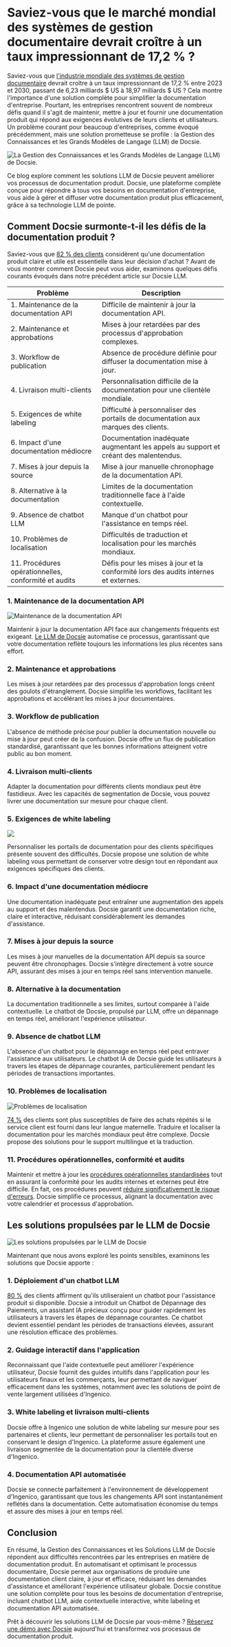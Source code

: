 # Saviez-vous que le marché mondial des systèmes de gestion documentaire devrait croître à un taux impressionnant de 17,2 % ?

Saviez-vous que [l'industrie mondiale des systèmes de gestion documentaire](https://www.fortunebusinessinsights.com/document-management-system-market-106615) devrait croître à un taux impressionnant de 17,2 % entre 2023 et 2030, passant de 6,23 milliards $ US à 18,97 milliards $ US ? Cela montre l'importance d'une solution complète pour simplifier la documentation d'entreprise. Pourtant, les entreprises rencontrent souvent de nombreux défis quand il s'agit de maintenir, mettre à jour et fournir une documentation produit qui répond aux exigences évolutives de leurs clients et utilisateurs. Un problème courant pour beaucoup d'entreprises, comme évoqué précédemment, mais une solution prometteuse se profile : la Gestion des Connaissances et les Grands Modèles de Langage (LLM) de Docsie.

![La Gestion des Connaissances et les Grands Modèles de Langage (LLM) de Docsie.](https://cdn.docsie.io/workspace_PfNzfGj3YfKKtTO4T/doc_QiqgSuNoJpspcExF3/file_EMBUHXfsEYPK4mma4/image4.png)

Ce blog explore comment les solutions LLM de Docsie peuvent améliorer vos processus de documentation produit. Docsie, une plateforme complète conçue pour répondre à tous vos besoins en documentation d'entreprise, vous aide à gérer et diffuser votre documentation produit plus efficacement, grâce à sa technologie LLM de pointe.

## Comment Docsie surmonte-t-il les défis de la documentation produit ?

Saviez-vous que [82 % des clients](https://www.oracle.com/corporate/pressrelease/jeanne-bliss-customer-experience-073019.html) considèrent qu'une documentation produit claire et utile est essentielle dans leur décision d'achat ? Avant de vous montrer comment Docsie peut vous aider, examinons quelques défis courants évoqués dans notre précédent article sur Docsie LLM.

|Problème|Description|
|-|-|
|1. Maintenance de la documentation API|Difficile de maintenir à jour la documentation API.|
|2. Maintenance et approbations|Mises à jour retardées par des processus d'approbation complexes.|
|3. Workflow de publication|Absence de procédure définie pour diffuser la documentation mise à jour.|
|4. Livraison multi-clients|Personnalisation difficile de la documentation pour une clientèle mondiale.|
|5. Exigences de white labeling|Difficulté à personnaliser des portails de documentation aux marques des clients.|
|6. Impact d'une documentation médiocre|Documentation inadéquate augmentant les appels au support et créant des malentendus.|
|7. Mises à jour depuis la source|Mise à jour manuelle chronophage de la documentation API.|
|8. Alternative à la documentation|Limites de la documentation traditionnelle face à l'aide contextuelle.|
|9. Absence de chatbot LLM|Manque d'un chatbot pour l'assistance en temps réel.|
|10. Problèmes de localisation|Difficultés de traduction et localisation pour les marchés mondiaux.|
|11. Procédures opérationnelles, conformité et audits|Défis pour les mises à jour et la conformité lors des audits internes et externes.|

### 1. Maintenance de la documentation API

![Maintenance de la documentation API](https://cdn.docsie.io/workspace_PfNzfGj3YfKKtTO4T/doc_QiqgSuNoJpspcExF3/file_jBoYKvUJc4jNm8vOI/image1.png)

Maintenir à jour la documentation API face aux changements fréquents est exigeant. [Le LLM de Docsie](https://www.docsie.io/blog/articles/docsie-s-llm-revolutionizing-ai-knowledge-management-for-retail-customer-service/) automatise ce processus, garantissant que votre documentation reflète toujours les informations les plus récentes sans effort.

### 2. Maintenance et approbations

Les mises à jour retardées par des processus d'approbation longs créent des goulots d'étranglement. Docsie simplifie les workflows, facilitant les approbations et accélérant les mises à jour documentaires.

### 3. Workflow de publication

L'absence de méthode précise pour publier la documentation nouvelle ou mise à jour peut créer de la confusion. Docsie offre un flux de publication standardisé, garantissant que les bonnes informations atteignent votre public au bon moment.

### 4. Livraison multi-clients

Adapter la documentation pour différents clients mondiaux peut être fastidieux. Avec les capacités de segmentation de Docsie, vous pouvez livrer une documentation sur mesure pour chaque client.

### 5. Exigences de white labeling

![](https://cdn.docsie.io/workspace_PfNzfGj3YfKKtTO4T/doc_QiqgSuNoJpspcExF3/file_ywlLt3h9ND5GwNAMB/image3.png)

Personnaliser les portails de documentation pour des clients spécifiques présente souvent des difficultés. Docsie propose une solution de white labeling vous permettant de conserver votre design tout en répondant aux exigences spécifiques des clients.

### 6. Impact d'une documentation médiocre

Une documentation inadéquate peut entraîner une augmentation des appels au support et des malentendus. Docsie garantit une documentation riche, claire et interactive, réduisant considérablement les demandes d'assistance.

### 7. Mises à jour depuis la source

Les mises à jour manuelles de la documentation API depuis sa source peuvent être chronophages. Docsie s'intègre directement à votre source API, assurant des mises à jour en temps réel sans intervention manuelle.

### 8. Alternative à la documentation

La documentation traditionnelle a ses limites, surtout comparée à l'aide contextuelle. Le chatbot de Docsie, propulsé par LLM, offre un dépannage en temps réel, améliorant l'expérience utilisateur.

### 9. Absence de chatbot LLM

L'absence d'un chatbot pour le dépannage en temps réel peut entraver l'assistance aux utilisateurs. Le chatbot IA de Docsie guide les utilisateurs à travers les étapes de dépannage courantes, particulièrement pendant les périodes de transactions importantes.

### 10. Problèmes de localisation

![Problèmes de localisation](https://cdn.docsie.io/workspace_PfNzfGj3YfKKtTO4T/doc_QiqgSuNoJpspcExF3/file_92AkM3UbKGNjEtjuT/image5.png)

[74 %](https://www.digitalhumans.com/blog/three-reasons-to-offer-multilingual-customer) des clients sont plus susceptibles de faire des achats répétés si le service client est fourni dans leur langue maternelle. Traduire et localiser la documentation pour les marchés mondiaux peut être complexe. Docsie propose des solutions pour le support multilingue et la traduction.

### 11. Procédures opérationnelles, conformité et audits

Maintenir et mettre à jour les [procédures opérationnelles standardisées](https://www.docsie.io/blog/articles/creating-effective-sop-guidelines-examples-templates/) tout en assurant la conformité pour les audits internes et externes peut être difficile. En fait, ces procédures peuvent [réduire significativement le risque d'erreurs](https://helpjuice.com/blog/standard-operating-procedure). Docsie simplifie ce processus, alignant la documentation avec votre calendrier et processus d'approbation.

## Les solutions propulsées par le LLM de Docsie

![Les solutions propulsées par le LLM de Docsie](https://cdn.docsie.io/workspace_PfNzfGj3YfKKtTO4T/doc_QiqgSuNoJpspcExF3/file_z0IlL2EmucOQpsMD2/image2.png)

Maintenant que nous avons exploré les points sensibles, examinons les solutions que Docsie apporte :

### 1. Déploiement d'un chatbot LLM

[80 %](https://uberall.com/en-us/company/press-releases/study-80-of-consumers-report-chatbot-experiences-as-positive-yet-nearly-60-still-lack-strong-enthusiasm-for-the-technology-according-to-new-uberall-study) des clients affirment qu'ils utiliseraient un chatbot pour l'assistance produit si disponible. Docsie a introduit un Chatbot de Dépannage des Paiements, un assistant IA précieux conçu pour guider rapidement les utilisateurs à travers les étapes de dépannage courantes. Ce chatbot devient essentiel pendant les périodes de transactions élevées, assurant une résolution efficace des problèmes.

### 2. Guidage interactif dans l'application

Reconnaissant que l'aide contextuelle peut améliorer l'expérience utilisateur, Docsie fournit des guides intuitifs dans l'application pour les utilisateurs finaux et les commerçants, leur permettant de naviguer efficacement dans les systèmes, notamment avec les solutions de point de vente largement utilisées d'Ingenico.

### 3. White labeling et livraison multi-clients

Docsie offre à Ingenico une solution de white labeling sur mesure pour ses partenaires et clients, leur permettant de personnaliser les portails tout en conservant le design d'Ingenico. La plateforme assure également une livraison segmentée de la documentation pour la clientèle diverse d'Ingenico.

### 4. Documentation API automatisée

Docsie se connecte parfaitement à l'environnement de développement d'Ingenico, garantissant que tous les changements API sont instantanément reflétés dans la documentation. Cette automatisation économise du temps et assure des mises à jour en temps réel.

## Conclusion

En résumé, la Gestion des Connaissances et les Solutions LLM de Docsie répondent aux difficultés rencontrées par les entreprises en matière de documentation produit. En automatisant et optimisant le processus documentaire, Docsie permet aux organisations de produire une documentation client claire, à jour et efficace, réduisant les demandes d'assistance et améliorant l'expérience utilisateur globale. Docsie constitue une solution complète pour tous les besoins de documentation d'entreprise, incluant chatbot LLM, aide contextuelle interactive, white labeling et documentation API automatisée.

Prêt à découvrir les solutions LLM de Docsie par vous-même ? [Réservez une démo avec Docsie](https://www.docsie.io/) aujourd'hui et transformez vos processus de documentation produit.